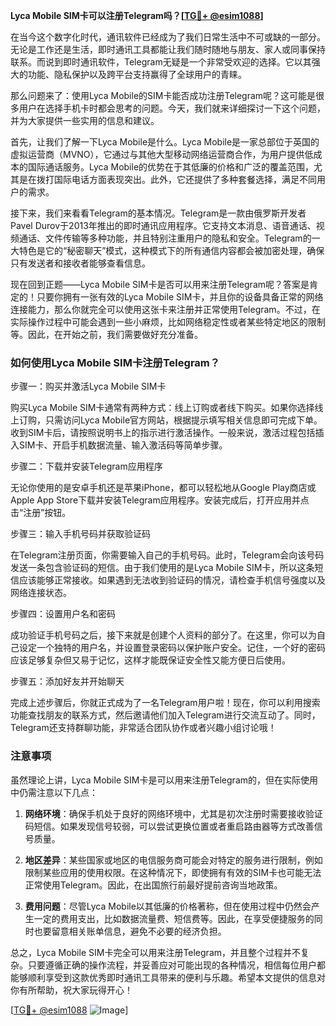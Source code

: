 **Lyca Mobile SIM卡可以注册Telegram吗？[[TG💪+ @esim1088](https://t.me/s/esim1088)]**

在当今这个数字化时代，通讯软件已经成为了我们日常生活中不可或缺的一部分。无论是工作还是生活，即时通讯工具都能让我们随时随地与朋友、家人或同事保持联系。而说到即时通讯软件，Telegram无疑是一个非常受欢迎的选择。它以其强大的功能、隐私保护以及跨平台支持赢得了全球用户的青睐。

那么问题来了：使用Lyca Mobile的SIM卡能否成功注册Telegram呢？这可能是很多用户在选择手机卡时都会思考的问题。今天，我们就来详细探讨一下这个问题，并为大家提供一些实用的信息和建议。

首先，让我们了解一下Lyca Mobile是什么。Lyca Mobile是一家总部位于英国的虚拟运营商（MVNO），它通过与其他大型移动网络运营商合作，为用户提供低成本的国际通话服务。Lyca Mobile的优势在于其低廉的价格和广泛的覆盖范围，尤其是在拨打国际电话方面表现突出。此外，它还提供了多种套餐选择，满足不同用户的需求。

接下来，我们来看看Telegram的基本情况。Telegram是一款由俄罗斯开发者Pavel Durov于2013年推出的即时通讯应用程序。它支持文本消息、语音通话、视频通话、文件传输等多种功能，并且特别注重用户的隐私和安全。Telegram的一大特色是它的“秘密聊天”模式，这种模式下的所有通信内容都会被加密处理，确保只有发送者和接收者能够查看信息。

现在回到正题——Lyca Mobile SIM卡是否可以用来注册Telegram呢？答案是肯定的！只要你拥有一张有效的Lyca Mobile SIM卡，并且你的设备具备正常的网络连接能力，那么你就完全可以使用这张卡来注册并正常使用Telegram。不过，在实际操作过程中可能会遇到一些小麻烦，比如网络稳定性或者某些特定地区的限制等。因此，在开始之前，我们需要做好充分准备。

### 如何使用Lyca Mobile SIM卡注册Telegram？

步骤一：购买并激活Lyca Mobile SIM卡

购买Lyca Mobile SIM卡通常有两种方式：线上订购或者线下购买。如果你选择线上订购，只需访问Lyca Mobile官方网站，根据提示填写相关信息即可完成下单。收到SIM卡后，请按照说明书上的指示进行激活操作。一般来说，激活过程包括插入SIM卡、开启手机数据流量、输入激活码等简单步骤。

步骤二：下载并安装Telegram应用程序

无论你使用的是安卓手机还是苹果iPhone，都可以轻松地从Google Play商店或Apple App Store下载并安装Telegram应用程序。安装完成后，打开应用并点击“注册”按钮。

步骤三：输入手机号码并获取验证码

在Telegram注册页面，你需要输入自己的手机号码。此时，Telegram会向该号码发送一条包含验证码的短信。由于我们使用的是Lyca Mobile SIM卡，所以这条短信应该能够正常接收。如果遇到无法收到验证码的情况，请检查手机信号强度以及网络连接状态。

步骤四：设置用户名和密码

成功验证手机号码之后，接下来就是创建个人资料的部分了。在这里，你可以为自己设定一个独特的用户名，并设置登录密码以保护账户安全。记住，一个好的密码应该足够复杂但又易于记忆，这样才能既保证安全性又能方便日后使用。

步骤五：添加好友并开始聊天

完成上述步骤后，你就正式成为了一名Telegram用户啦！现在，你可以利用搜索功能查找朋友的联系方式，然后邀请他们加入Telegram进行交流互动了。同时，Telegram还支持群聊功能，非常适合团队协作或者兴趣小组讨论哦！

### 注意事项

虽然理论上讲，Lyca Mobile SIM卡是可以用来注册Telegram的，但在实际使用中仍需注意以下几点：

1. **网络环境**：确保手机处于良好的网络环境中，尤其是初次注册时需要接收验证码短信。如果发现信号较弱，可以尝试更换位置或者重启路由器等方式改善信号质量。
   
2. **地区差异**：某些国家或地区的电信服务商可能会对特定的服务进行限制，例如限制某些应用的使用权限。在这种情况下，即使拥有有效的SIM卡也可能无法正常使用Telegram。因此，在出国旅行前最好提前咨询当地政策。

3. **费用问题**：尽管Lyca Mobile以其低廉的价格著称，但在使用过程中仍然会产生一定的费用支出，比如数据流量费、短信费等。因此，在享受便捷服务的同时也要留意相关账单信息，避免不必要的经济负担。

总之，Lyca Mobile SIM卡完全可以用来注册Telegram，并且整个过程并不复杂。只要遵循正确的操作流程，并妥善应对可能出现的各种情况，相信每位用户都能够顺利享受到这款优秀即时通讯工具带来的便利与乐趣。希望本文提供的信息对你有所帮助，祝大家玩得开心！

[[TG💪+ @esim1088](https://t.me/s/esim1088) ![Image](https://i.postimg.cc/4NQfJmqS/Snipaste-2025-05-13-00-14-12.png)]